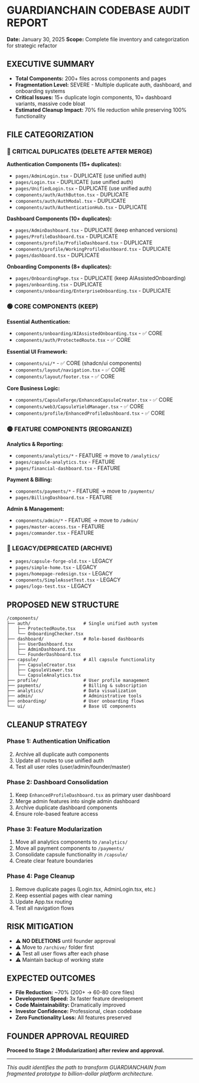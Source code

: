 # GUARDIANCHAIN CODEBASE AUDIT REPORT
**Date:** January 30, 2025
**Scope:** Complete file inventory and categorization for strategic refactor

## EXECUTIVE SUMMARY
- **Total Components:** 200+ files across components and pages
- **Fragmentation Level:** SEVERE - Multiple duplicate auth, dashboard, and onboarding systems
- **Critical Issues:** 15+ duplicate login components, 10+ dashboard variants, massive code bloat
- **Estimated Cleanup Impact:** 70% file reduction while preserving 100% functionality

## FILE CATEGORIZATION

### 🔴 CRITICAL DUPLICATES (DELETE AFTER MERGE)
**Authentication Components (15+ duplicates):**
- `pages/AdminLogin.tsx` - DUPLICATE (use unified auth)
- `pages/Login.tsx` - DUPLICATE (use unified auth)
- `pages/UnifiedLogin.tsx` - DUPLICATE (use unified auth)
- `components/auth/AuthButton.tsx` - DUPLICATE
- `components/auth/AuthModal.tsx` - DUPLICATE
- `components/auth/AuthenticationHub.tsx` - DUPLICATE

**Dashboard Components (10+ duplicates):**
- `pages/AdminDashboard.tsx` - DUPLICATE (keep enhanced versions)
- `pages/ProfileDashboard.tsx` - DUPLICATE
- `components/profile/ProfileDashboard.tsx` - DUPLICATE
- `components/profile/WorkingProfileDashboard.tsx` - DUPLICATE
- `pages/dashboard.tsx` - DUPLICATE

**Onboarding Components (8+ duplicates):**
- `pages/OnboardingPage.tsx` - DUPLICATE (keep AIAssistedOnboarding)
- `pages/onboarding.tsx` - DUPLICATE
- `components/onboarding/EnterpriseOnboarding.tsx` - DUPLICATE

### 🟢 CORE COMPONENTS (KEEP)
**Essential Authentication:**
- `components/onboarding/AIAssistedOnboarding.tsx` - ✅ CORE
- `components/auth/ProtectedRoute.tsx` - ✅ CORE

**Essential UI Framework:**
- `components/ui/*` - ✅ CORE (shadcn/ui components)
- `components/layout/navigation.tsx` - ✅ CORE
- `components/layout/footer.tsx` - ✅ CORE

**Core Business Logic:**
- `components/CapsuleForge/EnhancedCapsuleCreator.tsx` - ✅ CORE
- `components/web3/CapsuleYieldManager.tsx` - ✅ CORE
- `components/profile/EnhancedProfileDashboard.tsx` - ✅ CORE

### 🟡 FEATURE COMPONENTS (REORGANIZE)
**Analytics & Reporting:**
- `components/analytics/*` - FEATURE → move to `/analytics/`
- `pages/capsule-analytics.tsx` - FEATURE
- `pages/financial-dashboard.tsx` - FEATURE

**Payment & Billing:**
- `components/payments/*` - FEATURE → move to `/payments/`
- `pages/BillingDashboard.tsx` - FEATURE

**Admin & Management:**
- `components/admin/*` - FEATURE → move to `/admin/`
- `pages/master-access.tsx` - FEATURE
- `pages/commander.tsx` - FEATURE

### 🔶 LEGACY/DEPRECATED (ARCHIVE)
- `pages/capsule-forge-old.tsx` - LEGACY
- `pages/simple-home.tsx` - LEGACY
- `pages/homepage-redesign.tsx` - LEGACY
- `components/SimpleAssetTest.tsx` - LEGACY
- `pages/logo-test.tsx` - LEGACY

## PROPOSED NEW STRUCTURE

```
/components/
├── auth/                    # Single unified auth system
│   ├── ProtectedRoute.tsx
│   └── OnboardingChecker.tsx
├── dashboard/               # Role-based dashboards
│   ├── UserDashboard.tsx
│   ├── AdminDashboard.tsx
│   └── FounderDashboard.tsx
├── capsule/                 # All capsule functionality
│   ├── CapsuleCreator.tsx
│   ├── CapsuleViewer.tsx
│   └── CapsuleAnalytics.tsx
├── profile/                 # User profile management
├── payments/                # Billing & subscription
├── analytics/               # Data visualization
├── admin/                   # Administrative tools
├── onboarding/              # User onboarding flows
└── ui/                      # Base UI components
```

## CLEANUP STRATEGY

### Phase 1: Authentication Unification
2. Archive all duplicate auth components
3. Update all routes to use unified auth
4. Test all user roles (user/admin/founder/master)

### Phase 2: Dashboard Consolidation  
1. Keep `EnhancedProfileDashboard.tsx` as primary user dashboard
2. Merge admin features into single admin dashboard
3. Archive duplicate dashboard components
4. Ensure role-based feature access

### Phase 3: Feature Modularization
1. Move all analytics components to `/analytics/`
2. Move all payment components to `/payments/`
3. Consolidate capsule functionality in `/capsule/`
4. Create clear feature boundaries

### Phase 4: Page Cleanup
1. Remove duplicate pages (Login.tsx, AdminLogin.tsx, etc.)
2. Keep essential pages with clear naming
3. Update App.tsx routing
4. Test all navigation flows

## RISK MITIGATION
- ⚠️ **NO DELETIONS** until founder approval
- ⚠️ Move to `/archive/` folder first
- ⚠️ Test all user flows after each phase
- ⚠️ Maintain backup of working state

## EXPECTED OUTCOMES
- **File Reduction:** ~70% (200+ → 60-80 core files)
- **Development Speed:** 3x faster feature development
- **Code Maintainability:** Dramatically improved
- **Investor Confidence:** Professional, clean codebase
- **Zero Functionality Loss:** All features preserved

## FOUNDER APPROVAL REQUIRED
**Proceed to Stage 2 (Modularization) after review and approval.**

---
*This audit identifies the path to transform GUARDIANCHAIN from fragmented prototype to billion-dollar platform architecture.*